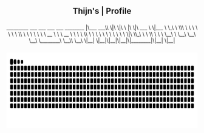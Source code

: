 <h2 align="center">Thijn's | Profile</h2>

###

<div align="center">
 _________  ___  ___  ___        ___  ________      
|\___   ___\\  \|\  \|\  \      |\  \|\   ___  \    
\|___ \  \_\ \  \\\  \ \  \     \ \  \ \  \\ \  \   
     \ \  \ \ \   __  \ \  \  __ \ \  \ \  \\ \  \  
      \ \  \ \ \  \ \  \ \  \|\  \\_\  \ \  \\ \  \ 
       \ \__\ \ \__\ \__\ \__\ \________\ \__\\ \__\
        \|__|  \|__|\|__|\|__|\|________|\|__| \|__|

</div>

###

<div align="center">
  <img height="200" src="https://raw.githubusercontent.com/GuillaumeFalourd/GuillaumeFalourd/0c87576fffb5f844efc06dca26470135da797a65/github-contribution-grid-snake.svg"  />
</div>

###
